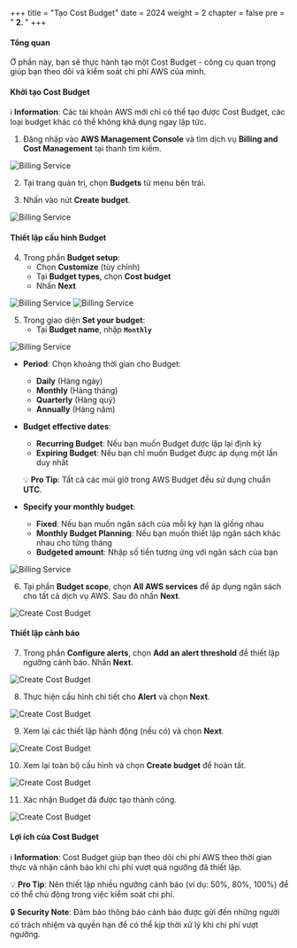 +++
title = "Tạo Cost Budget"
date = 2024
weight = 2
chapter = false
pre = " <b> 2. </b> "
+++

#### Tổng quan

Ở phần này, bạn sẽ thực hành tạo một Cost Budget - công cụ quan trọng giúp bạn theo dõi và kiểm soát chi phí AWS của mình.

#### Khởi tạo Cost Budget

ℹ️ **Information**: Các tài khoản AWS mới chỉ có thể tạo được Cost Budget, các loại budget khác có thể không khả dụng ngay lập tức.

1. Đăng nhập vào **AWS Management Console** và tìm dịch vụ **Billing and Cost Management** tại thanh tìm kiếm.

![Billing Service](/images/3/abc.png?featherlight=false&width=90pc)

2. Tại trang quản trị, chọn **Budgets** từ menu bên trái.

3. Nhấn vào nút **Create budget**.

![Billing Service](/images/2/0001.png?featherlight=false&width=90pc)

#### Thiết lập cấu hình Budget

4. Trong phần **Budget setup**:
   - Chọn **Customize** (tùy chỉnh)
   - Tại **Budget types**, chọn **Cost budget**
   - Nhấn **Next**

![Billing Service](/images/2/0002.png?featherlight=false&width=90pc)
![Billing Service](/images/2/00021.png?featherlight=false&width=90pc)

5. Trong giao diện **Set your budget**:
   - Tại **Budget name**, nhập **```Monthly```**

![Billing Service](/images/2/0003.png?featherlight=false&width=90pc)

   - **Period**: Chọn khoảng thời gian cho Budget:
     - **Daily** (Hàng ngày)
     - **Monthly** (Hàng tháng)
     - **Quarterly** (Hàng quý)
     - **Annually** (Hàng năm)
   
   - **Budget effective dates**:
     - **Recurring Budget**: Nếu bạn muốn Budget được lặp lại định kỳ
     - **Expiring Budget**: Nếu bạn chỉ muốn Budget được áp dụng một lần duy nhất
     
     💡 **Pro Tip**: Tất cả các múi giờ trong AWS Budget đều sử dụng chuẩn **UTC**.
   
   - **Specify your monthly budget**:
     - **Fixed**: Nếu bạn muốn ngân sách của mỗi kỳ hạn là giống nhau
     - **Monthly Budget Planning**: Nếu bạn muốn thiết lập ngân sách khác nhau cho từng tháng
     - **Budgeted amount**: Nhập số tiền tương ứng với ngân sách của bạn

![Billing Service](/images/2/0004.png?featherlight=false&width=90pc)

6. Tại phần **Budget scope**, chọn **All AWS services** để áp dụng ngân sách cho tất cả dịch vụ AWS. Sau đó nhấn **Next**.

![Create Cost Budget](/images/2/0005.png?featherlight=false&width=90pc)

#### Thiết lập cảnh báo

7. Trong phần **Configure alerts**, chọn **Add an alert threshold** để thiết lập ngưỡng cảnh báo. Nhấn **Next**.

![Create Cost Budget](/images/2/0006.png?featherlight=false&width=90pc)

8. Thực hiện cấu hình chi tiết cho **Alert** và chọn **Next**.

![Create Cost Budget](/images/2/0007.png?featherlight=false&width=90pc)

9. Xem lại các thiết lập hành động (nếu có) và chọn **Next**.

![Create Cost Budget](/images/2/0008.png?featherlight=false&width=90pc)

10. Xem lại toàn bộ cấu hình và chọn **Create budget** để hoàn tất.

![Create Cost Budget](/images/2/0009.png?featherlight=false&width=90pc)

11. Xác nhận Budget đã được tạo thành công.

![Create Cost Budget](/images/2/00010.png?featherlight=false&width=90pc)

#### Lợi ích của Cost Budget

ℹ️ **Information**: Cost Budget giúp bạn theo dõi chi phí AWS theo thời gian thực và nhận cảnh báo khi chi phí vượt quá ngưỡng đã thiết lập.

💡 **Pro Tip**: Nên thiết lập nhiều ngưỡng cảnh báo (ví dụ: 50%, 80%, 100%) để có thể chủ động trong việc kiểm soát chi phí.

🔒 **Security Note**: Đảm bảo thông báo cảnh báo được gửi đến những người có trách nhiệm và quyền hạn để có thể kịp thời xử lý khi chi phí vượt ngưỡng.
